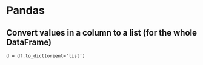 # Pandas

## Convert values in a column to a list (for the whole DataFrame)

```
d = df.to_dict(orient='list')
```

